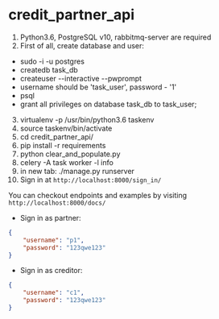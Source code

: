 # credit_partner_api
1. Python3.6, PostgreSQL v10, rabbitmq-server are required
2. First of all, create database and user:
 * sudo -i -u postgres
 * createdb task_db
 * createuser --interactive --pwprompt
 * username should be 'task_user', password - '1'
 * psql
 * grant all privileges on database task_db to task_user;
3. virtualenv -p /usr/bin/python3.6 taskenv
4. source taskenv/bin/activate
5. cd credit_partner_api/
6. pip install -r requirements
7. python clear_and_populate.py
8. celery -A task worker -l info
9. in new tab: ./manage.py runserver
10. Sign in at `http://localhost:8000/sign_in/`

You can checkout endpoints and examples by visiting `http://localhost:8000/docs/`


* Sign in as partner:
```json
{
    "username": "p1",
    "password": "123qwe123"
}
```
* Sign in as creditor:
```json
{
    "username": "c1",
    "password": "123qwe123"
}
```